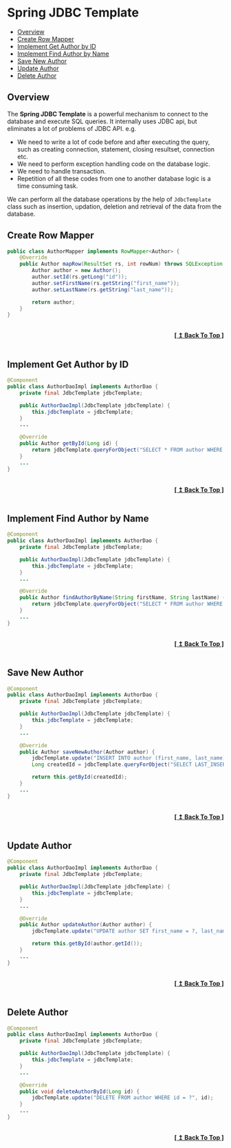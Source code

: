 # Spring JDBC Template

- [Overview](#overview)
- [Create Row Mapper](#create-row-mapper)
- [Implement Get Author by ID](#implement-get-author-by-id)
- [Implement Find Author by Name](#implement-find-author-by-name)
- [Save New Author](#save-new-author)
- [Update Author](#update-author)
- [Delete Author](#delete-author)

## Overview

The **Spring JDBC Template** is a powerful mechanism to connect to the database and execute SQL queries. It internally uses JDBC api, but eliminates a lot of problems of JDBC API. e.g.

- We need to write a lot of code before and after executing the query, such as creating connection, statement, closing resultset, connection etc.
- We need to perform exception handling code on the database logic.
- We need to handle transaction.
- Repetition of all these codes from one to another database logic is a time consuming task.

We can perform all the database operations by the help of `JdbcTemplate` class such as insertion, updation, deletion and retrieval of the data from the database.

## Create Row Mapper

```java
public class AuthorMapper implements RowMapper<Author> {
    @Override
    public Author mapRow(ResultSet rs, int rowNum) throws SQLException {
        Author author = new Author();
        author.setId(rs.getLong("id"));
        author.setFirstName(rs.getString("first_name"));
        author.setLastName(rs.getString("last_name"));

        return author;
    }
}
```

<br/>
<div align="right">
  <b><a href="#spring-jdbc-template">[ ↥ Back To Top ]</a></b>
</div>
<br/>

## Implement Get Author by ID

```java
@Component
public class AuthorDaoImpl implements AuthorDao {
    private final JdbcTemplate jdbcTemplate;

    public AuthorDaoImpl(JdbcTemplate jdbcTemplate) {
        this.jdbcTemplate = jdbcTemplate;
    }
    ...

    @Override
    public Author getById(Long id) {
        return jdbcTemplate.queryForObject("SELECT * FROM author WHERE id = ?", getRowMapper(), id);
    }
    ...
}
```

<br/>
<div align="right">
  <b><a href="#spring-jdbc-template">[ ↥ Back To Top ]</a></b>
</div>
<br/>

## Implement Find Author by Name

```java
@Component
public class AuthorDaoImpl implements AuthorDao {
    private final JdbcTemplate jdbcTemplate;

    public AuthorDaoImpl(JdbcTemplate jdbcTemplate) {
        this.jdbcTemplate = jdbcTemplate;
    }
    ...

    @Override
    public Author findAuthorByName(String firstName, String lastName) {
        return jdbcTemplate.queryForObject("SELECT * FROM author WHERE first_name = ? and last_name = ?", getRowMapper(), firstName, lastName);
    }
    ...
}
```

<br/>
<div align="right">
  <b><a href="#spring-jdbc-template">[ ↥ Back To Top ]</a></b>
</div>
<br/>

## Save New Author

```java
@Component
public class AuthorDaoImpl implements AuthorDao {
    private final JdbcTemplate jdbcTemplate;

    public AuthorDaoImpl(JdbcTemplate jdbcTemplate) {
        this.jdbcTemplate = jdbcTemplate;
    }
    ...

    @Override
    public Author saveNewAuthor(Author author) {
        jdbcTemplate.update("INSERT INTO author (first_name, last_name) VALUES (?, ?)", author.getFirstName(), author.getLastName());
        Long createdId = jdbcTemplate.queryForObject("SELECT LAST_INSERT_ID()", Long.class);

        return this.getById(createdId);
    }
    ...
}
```

<br/>
<div align="right">
  <b><a href="#spring-jdbc-template">[ ↥ Back To Top ]</a></b>
</div>
<br/>

## Update Author

```java
@Component
public class AuthorDaoImpl implements AuthorDao {
    private final JdbcTemplate jdbcTemplate;

    public AuthorDaoImpl(JdbcTemplate jdbcTemplate) {
        this.jdbcTemplate = jdbcTemplate;
    }
    ...

    @Override
    public Author updateAuthor(Author author) {
        jdbcTemplate.update("UPDATE author SET first_name = ?, last_name = ? WHERE id = ?", author.getFirstName(), author.getLastName(), author.getId());

        return this.getById(author.getId());
    }
    ...
}
```

<br/>
<div align="right">
  <b><a href="#spring-jdbc-template">[ ↥ Back To Top ]</a></b>
</div>
<br/>

## Delete Author

```java
@Component
public class AuthorDaoImpl implements AuthorDao {
    private final JdbcTemplate jdbcTemplate;

    public AuthorDaoImpl(JdbcTemplate jdbcTemplate) {
        this.jdbcTemplate = jdbcTemplate;
    }
    ...

    @Override
    public void deleteAuthorById(Long id) {
        jdbcTemplate.update("DELETE FROM author WHERE id = ?", id);
    }
    ...
}
```

<br/>
<div align="right">
  <b><a href="#spring-jdbc-template">[ ↥ Back To Top ]</a></b>
</div>
<br/>
